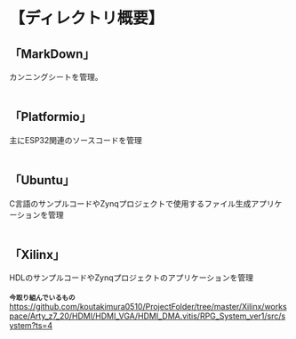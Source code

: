 # 【ディレクトリ概要】
## 「MarkDown」
カンニングシートを管理。</br>
</br>

## 「Platformio」
主にESP32関連のソースコードを管理</br>
</br>

## 「Ubuntu」
C言語のサンプルコードやZynqプロジェクトで使用するファイル生成アプリケーションを管理</br>
</br>

## 「Xilinx」
HDLのサンプルコードやZynqプロジェクトのアプリケーションを管理</br>
</br>
**`今取り組んでいるもの`**
https://github.com/koutakimura0510/ProjectFolder/tree/master/Xilinx/workspace/Arty_z7_20/HDMI/HDMI_VGA/HDMI_DMA.vitis/RPG_System_ver1/src/system?ts=4</br>
</br>